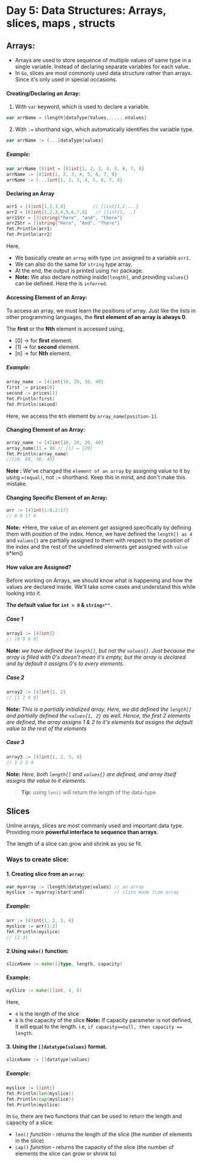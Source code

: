 # Day 5: Data Structures: Arrays, slices, maps , structs

## Arrays:
- Arrays are used to store sequence of multiple values of same type in a single variable. Instead of declaring separate variables for each value.
- In `Go`, slices are most commonly used data structure rather than arrays. Since it's only used in special occasions.

#### Creating/Declaring an Array:
1. With `var` keyword, which is used to declare a variable.
```go
var arrName = [length]dataType{Values,......nValues} 
```
2. With `:=` shorthand sign, which automatically identifies the variable type.
```go
var arrName := [...]dataType{values}
```
##### Example:
```go
var arrName [8]int = [8]int{1, 2, 3, 4, 5, 6, 7, 8}
arrName := [8]int{1, 2, 3, 4, 5, 6, 7, 8}
arrName := [...]int{1, 2, 3, 4, 5, 6, 7, 8}
```

#### Declaring an Array

```go
arr1 = [4]int{1,2,3,4}          // []int{1,2,...}
arr2 = [8]int{1,2,3,4,5,6,7,8}   // []int{1,...} 
arr1Str = [3]string{"here", "and", "there"}
arr2Str = []string{"Here", "And", "There"}
fmt.Println(arr1)
fmt.Println(arr2)
```
Here, 
- We basically create an `array` with type `int` assigned to a variable `arr1`.
- We can also do the same for `string` type array.
- At the end, the output is printed using `fmt` package.
- **Note:** We also declare nothing inside`[length]`, and providing `values{}` can be defined. Here the is `inferred`.

#### Accessing Element of an Array:

To access an array, we must learn the positions of array. Just like the lists in other programming languages, the **first element of an array is always 0**.

The **first** or the **Nth** element is accessed using,
- [0] -> for **first** element.
- [1] -> for **second** element.
- [n] -> for **Nth** element.

##### Example:
```go
array_name := [4]int{10, 20, 30, 40}
first := prices[0]
second := prices[1]
fmt.Println(first)
fmt.Println(second)
```
Here, we access the `Nth` element by `array_name[position-1]`.

#### Changing Element of an Array:
```go
array_name := [4]int{10, 20, 30, 40}
array_name[1] = 88 // [1] = {20}
fmt.Println(array_name)
//{10, 88, 30, 40}
```
**Note :**  We've changed the `element of an array` by assigning value to it by using `=(equal)`, not `:=` shorthand. Keep this in mind, and don't make this mistake.

#### Changing Specific Element of an Array:
```go
arr := [4]int{1:8,2:17}
// 0 8 17 0
```
**Note:** *Here, the value of an element get assigned specifically by defining them with position of the index. Hence, we have defined the `length[] as 4` and `values{}` are partially assigned to them with respect to the position of the index and the rest of the undefined elements get assigned with `value 0`*len()

#### How value are Assigned?

Before working on Arrays, we should know what is happening and how the values are declared inside. We'll take some cases and understand this while looking into it.

**The default value for `int = 0` & `string=""`**.
##### Case 1
```go
array1 := [4]int{}
// [0 0 0 0]
```
**Note:** *we have defined the `length[]`, but not the `values{}`.
Just because the array is filled with 0's doesn't mean it's empty, but the array is declared and by default it assigns 0's to every elements.*


##### Case 2
```go
array2 := [4]int{1, 2}
// [1 2 0 0]
```
**Note:** *This is a partially initialized array. Here, we did defined the `length[]` and partially defined the `values{1, 2}` as well. Hence, the first 2 elements are defined, the array assigns 1 & 2 to it's elements but assigns the default value to the rest of the elements*

##### Case 3
```go
array3 := [4]int{1, 2, 3, 4}
// 1 2 3 4
```
**Note:** *Here, both `length[]` and `values{}` are defined, and array itself assigns the value to it elements.*

> **Tip:** using `len()` will return the length of the data-type.


## Slices
Unline arrays, slices are most commanly used and important data type. Providing more **powerful interface to sequence than arrays**.

The length of a slice can grow and shrink as you se fit.

### Ways to create slice:
####  1. Creating slice from an `array`:
```go
var myarray := [length]datatype{values} // an array
myslice := myarray[start:end]           // slice made from array
```
##### Example:
```go
arr := [4]int{1, 2, 3, 4}
myslice := arr[1:2]
fmt.Println(myslice)
// [2 3]
```

#### 2.Using `make()` function:
```go
sliceName := make([]type, length, capacity)
```

#### Example:
```go
mySlice := make([]int, 4, 8)
```
Here, 
- `4` is the length of the slice
- `8` is the capacity of the slice
**Note:** If capacity parameter is not defined, it will equal to the length. i.e, `if capacity==null, then capacity == length`.


#### 3. Using the `[]datatype{values}` format.
```go
sliceName := []datatype{values}
```

##### Example:
```go
myslice := []int{}
fmt.Println(len(myslice))
fmt.Println(cap(myslice))
fmt.Println(myslice)
```

In `Go`, there are two functions that can be used to return the length and capacity of a slice:

- `len()` *function* - returns the length of the slice (the number of elements in the slice)
- `cap()` *function* - returns the capacity of the slice (the number of elements the slice can grow or shrink to)

